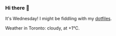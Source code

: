 ### Hi there :wave:

It's Wednesday! I might be fiddling with my [dotfiles](https://github.com/bewuethr/dotfiles).

Weather in Toronto: cloudy, at +1°C.
